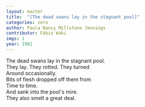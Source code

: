 ```yaml
---
layout: master
title:  "[The dead swans lay in the stagnant pool]"
categories: zero
author: Paula Nancy Millstone Jennings
contributor: Fábio Waki
imgs: 1
year: 1981
---
```


The dead swans lay in the stagnant pool.   
They lay. They rotted. They turned  
Around occasionally.   
Bits of flesh dropped off them from   
Time to time.   
And sank into the pool's mire.   
They also smelt a great deal.  


  





